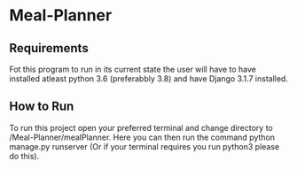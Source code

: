 # Meal-Planner
## Requirements
Fot this program to run in its current state the user will have to have installed atleast python 3.6 (preferabbly 3.8) and have Django 3.1.7 installed.
## How to Run
To run this project open your preferred terminal and change directory to /Meal-Planner/mealPlanner. Here you can then run the command python manage.py runserver (Or if your terminal requires you run python3 please do this).

